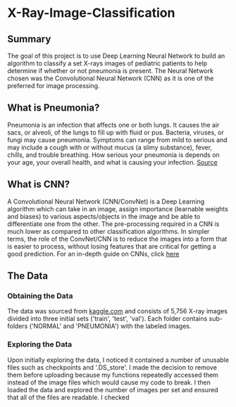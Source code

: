 # X-Ray-Image-Classification

## Summary
The goal of this project is to use Deep Learning Neural Network to build an algorithm to classify a set X-rays images of pediatric patients to  help determine if whether or not pneumonia is present. The Neural Network chosen was the Convolutional Neural Network (CNN) as it is one of the preferred for image processing.

## What is Pneumonia?
Pneumonia is an infection that affects one or both lungs. It causes the air sacs, or alveoli, of the lungs to fill up with fluid or pus. Bacteria, viruses, or fungi may cause pneumonia. Symptoms can range from mild to serious and may include a cough with or without mucus (a slimy substance), fever, chills, and trouble breathing. How serious your pneumonia is depends on your age, your overall health, and what is causing your infection. 
[Source](https://www.nhlbi.nih.gov/health-topics/pneumonia)

## What is CNN?
A Convolutional Neural Network (CNN/ConvNet) is a Deep Learning algorithm which can take in an image, assign importance (learnable weights and biases) to various aspects/objects in the image and be able to differentiate one from the other. The pre-processing required in a CNN is much lower as compared to other classification algorithms. In simpler terms, the role of the ConvNet/CNN is to reduce the images into a form that is easier to process, without losing features that are critical for getting a good prediction. For an in-depth guide on CNNs, click [here](https://towardsdatascience.com/a-comprehensive-guide-to-convolutional-neural-networks-the-eli5-way-3bd2b1164a53)

## The Data

### Obtaining the Data
The data was sourced from [kaggle.com](https://www.kaggle.com/paultimothymooney/chest-xray-pneumonia) and consists of 5,756 X-ray images divided into three initial sets ('train', 'test', 'val'). Each folder contains sub-folders ('NORMAL' and 'PNEUMONIA') with the labeled images. 

### Exploring the Data
Upon initially exploring the data, I noticed it contained a number of unusable files such as checkpoints and '.DS_store'. I made the decision to remove them before uploading because my functions repeatedly accessed them instead of the image files which would cause my code to break. I then loaded the data and explored the number of images per set and ensured that all of the files are readable. I checked
